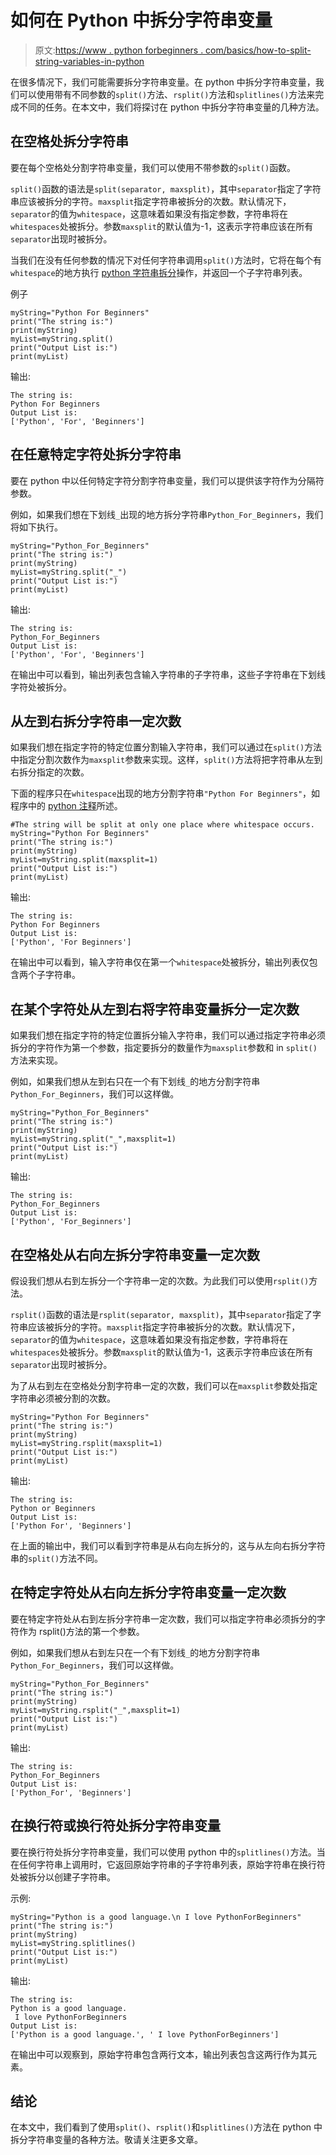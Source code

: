 # 如何在 Python 中拆分字符串变量

> 原文:[https://www . python forbeginners . com/basics/how-to-split-string-variables-in-python](https://www.pythonforbeginners.com/basics/how-to-split-string-variables-in-python)

在很多情况下，我们可能需要拆分字符串变量。在 python 中拆分字符串变量，我们可以使用带有不同参数的`split()`方法、`rsplit()`方法和`splitlines()`方法来完成不同的任务。在本文中，我们将探讨在 python 中拆分字符串变量的几种方法。

## 在空格处拆分字符串

要在每个空格处分割字符串变量，我们可以使用不带参数的`split()`函数。

`split()`函数的语法是`split(separator, maxsplit)`，其中`separator`指定了字符串应该被拆分的字符。`maxsplit`指定字符串被拆分的次数。默认情况下，`separator`的值为`whitespace`，这意味着如果没有指定参数，字符串将在`whitespaces`处被拆分。参数`maxsplit`的默认值为-1，这表示字符串应该在所有`separator`出现时被拆分。

当我们在没有任何参数的情况下对任何字符串调用`split()`方法时，它将在每个有`whitespace`的地方执行 [python 字符串拆分](https://www.pythonforbeginners.com/dictionary/python-split)操作，并返回一个子字符串列表。

例子

```
myString="Python For Beginners"
print("The string is:")
print(myString)
myList=myString.split()
print("Output List is:")
print(myList)
```

输出:

```
The string is:
Python For Beginners
Output List is:
['Python', 'For', 'Beginners']
```

## 在任意特定字符处拆分字符串

要在 python 中以任何特定字符分割字符串变量，我们可以提供该字符作为分隔符参数。

例如，如果我们想在下划线`_`出现的地方拆分字符串`Python_For_Beginners`，我们将如下执行。

```
myString="Python_For_Beginners"
print("The string is:")
print(myString)
myList=myString.split("_")
print("Output List is:")
print(myList)
```

输出:

```
The string is:
Python_For_Beginners
Output List is:
['Python', 'For', 'Beginners']
```

在输出中可以看到，输出列表包含输入字符串的子字符串，这些子字符串在下划线字符处被拆分。

## 从左到右拆分字符串一定次数

如果我们想在指定字符的特定位置分割输入字符串，我们可以通过在`split()`方法中指定分割次数作为`maxsplit`参数来实现。这样，`split()`方法将把字符串从左到右拆分指定的次数。

下面的程序只在`whitespace`出现的地方分割字符串`"Python For Beginners"`，如程序中的 [python 注释](https://www.pythonforbeginners.com/comments/comments-in-python)所述。

```
#The string will be split at only one place where whitespace occurs.
myString="Python For Beginners"
print("The string is:")
print(myString)
myList=myString.split(maxsplit=1)
print("Output List is:")
print(myList)
```

输出:

```
The string is:
Python For Beginners
Output List is:
['Python', 'For Beginners']
```

在输出中可以看到，输入字符串仅在第一个`whitespace`处被拆分，输出列表仅包含两个子字符串。

## 在某个字符处从左到右将字符串变量拆分一定次数

如果我们想在指定字符的特定位置拆分输入字符串，我们可以通过指定字符串必须拆分的字符作为第一个参数，指定要拆分的数量作为`maxsplit`参数和 in `split()`方法来实现。

例如，如果我们想从左到右只在一个有下划线`_`的地方分割字符串`Python_For_Beginners`，我们可以这样做。

```
myString="Python_For_Beginners"
print("The string is:")
print(myString)
myList=myString.split("_",maxsplit=1)
print("Output List is:")
print(myList)
```

输出:

```
The string is:
Python_For_Beginners
Output List is:
['Python', 'For_Beginners']
```

## 在空格处从右向左拆分字符串变量一定次数

假设我们想从右到左拆分一个字符串一定的次数。为此我们可以使用`rsplit()`方法。

`rsplit()`函数的语法是`rsplit(separator, maxsplit)`，其中`separator`指定了字符串应该被拆分的字符。`maxsplit`指定字符串被拆分的次数。默认情况下，`separator`的值为`whitespace`，这意味着如果没有指定参数，字符串将在`whitespaces`处被拆分。参数`maxsplit`的默认值为-1，这表示字符串应该在所有`separator`出现时被拆分。

为了从右到左在空格处分割字符串一定的次数，我们可以在`maxsplit`参数处指定字符串必须被分割的次数。

```
myString="Python For Beginners"
print("The string is:")
print(myString)
myList=myString.rsplit(maxsplit=1)
print("Output List is:")
print(myList)
```

输出:

```
The string is:
Python or Beginners
Output List is:
['Python For', 'Beginners']
```

在上面的输出中，我们可以看到字符串是从右向左拆分的，这与从左向右拆分字符串的`split()`方法不同。

## 在特定字符处从右向左拆分字符串变量一定次数

要在特定字符处从右到左拆分字符串一定次数，我们可以指定字符串必须拆分的字符作为 rsplit()方法的第一个参数。

例如，如果我们想从右到左只在一个有下划线`_`的地方分割字符串`Python_For_Beginners`，我们可以这样做。

```
myString="Python_For_Beginners"
print("The string is:")
print(myString)
myList=myString.rsplit("_",maxsplit=1)
print("Output List is:")
print(myList)
```

输出:

```
The string is:
Python_For_Beginners
Output List is:
['Python_For', 'Beginners']
```

## 在换行符或换行符处拆分字符串变量

要在换行符处拆分字符串变量，我们可以使用 python 中的`splitlines()`方法。当在任何字符串上调用时，它返回原始字符串的子字符串列表，原始字符串在换行符处被拆分以创建子字符串。

示例:

```
myString="Python is a good language.\n I love PythonForBeginners"
print("The string is:")
print(myString)
myList=myString.splitlines()
print("Output List is:")
print(myList)
```

输出:

```
The string is:
Python is a good language.
 I love PythonForBeginners
Output List is:
['Python is a good language.', ' I love PythonForBeginners']
```

在输出中可以观察到，原始字符串包含两行文本，输出列表包含这两行作为其元素。

## 结论

在本文中，我们看到了使用`split()`、`rsplit()`和`splitlines()`方法在 python 中拆分字符串变量的各种方法。敬请关注更多文章。